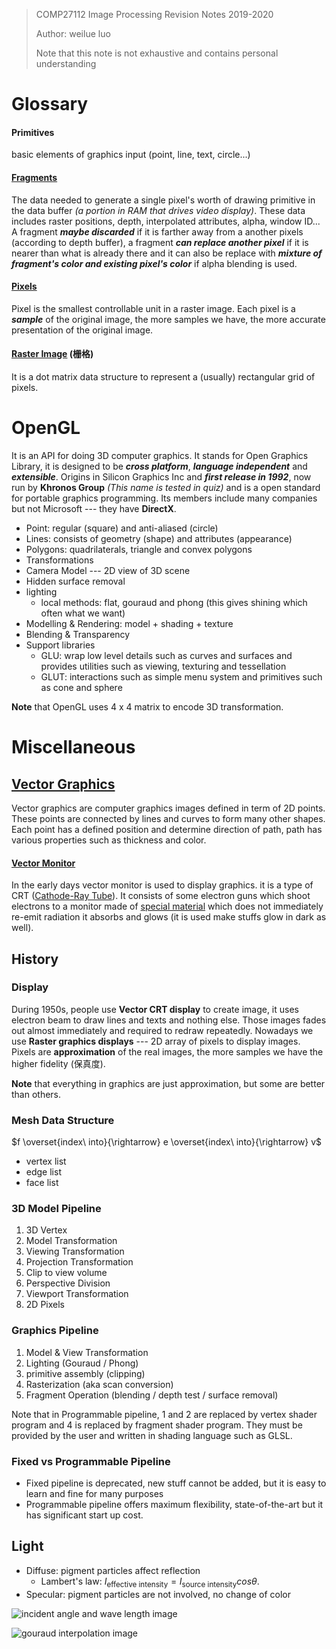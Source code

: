 > COMP27112 Image Processing Revision Notes 2019-2020
>
> Author: weilue luo
>
> Note that this note is not exhaustive and contains personal understanding

# Glossary

#### Primitives

basic elements of graphics input (point, line, text, circle...)

#### [Fragments](https://en.wikipedia.org/wiki/Fragment_(computer_graphics))

The data needed to generate a single pixel's worth of drawing primitive in the data buffer *(a portion in RAM that drives video display)*. These data includes raster positions, depth, interpolated attributes, alpha, window ID... A fragment ***maybe discarded*** if it is farther away from a another pixels (according to depth buffer), a fragment ***can replace another pixel*** if it is nearer than what is already there and it can also be replace with ***mixture of fragment's color and existing pixel's color*** if alpha blending is used.

#### [Pixels](https://en.wikipedia.org/wiki/Pixel)

Pixel is the smallest controllable unit in a raster image. Each pixel is a ***sample*** of the original image, the more samples we have, the more accurate presentation of the original image.

#### [Raster Image](https://en.wikipedia.org/wiki/Raster_graphics) (栅格)

It is a dot matrix data structure to represent a (usually) rectangular grid of pixels.

# OpenGL

It is an API for doing 3D computer graphics. It stands for Open Graphics Library, it is designed to be ***cross platform***, ***language independent*** and ***extensible***. Origins in Silicon Graphics Inc and ***first release in 1992***, now run by **Khronos Group** *(This name is tested in quiz)* and is a open standard for portable graphics programming. Its members include many companies but not Microsoft --- they have **DirectX**.

- Point: regular (square) and anti-aliased (circle)
- Lines: consists of geometry (shape) and attributes (appearance)
- Polygons: quadrilaterals, triangle and convex polygons
- Transformations
- Camera Model --- 2D view of 3D scene
- Hidden surface removal
- lighting
  - local methods: flat, gouraud and phong (this gives shining which often what we want)
- Modelling & Rendering: model + shading + texture
- Blending & Transparency
- Support libraries
  - GLU: wrap low level details such as curves and surfaces and provides utilities such as viewing, texturing and tessellation
  - GLUT: interactions such as simple menu system and primitives such as cone and sphere

**Note** that OpenGL uses 4 x 4 matrix to encode 3D transformation.

# Miscellaneous

## [Vector Graphics](https://en.wikipedia.org/wiki/Vector_graphics)

Vector graphics are computer graphics images defined in term of 2D points. These points are connected by lines and curves to form many other shapes. Each point has a defined position and determine direction of path, path has various properties such as thickness and color.

#### [Vector Monitor](https://en.wikipedia.org/wiki/Vector_monitor)

In the early days vector monitor is used to display graphics. it is a type of CRT ([Cathode-Ray Tube](https://en.wikipedia.org/wiki/Cathode-ray_tube)). It consists of some electron guns which shoot electrons to a monitor made of [special material](https://en.wikipedia.org/wiki/Phosphorescence) which does not immediately re-emit radiation it absorbs and glows (it is used make stuffs glow in dark as well).

## History

### Display

During 1950s, people use **Vector CRT display** to create image, it uses electron beam to draw lines and texts and nothing else. Those images fades out almost immediately and required to redraw repeatedly. Nowadays we use **Raster graphics displays** --- 2D array of pixels to display images. Pixels are **approximation** of the real images, the more samples we have the higher fidelity (保真度). 

**Note** that everything in graphics are just approximation, but some are better than others.

### Mesh Data Structure

$f \overset{index\ into}{\rightarrow} e \overset{index\ into}{\rightarrow} v$

- vertex list
- edge list
- face list

### 3D Model Pipeline

1. 3D Vertex
2. Model Transformation
3. Viewing Transformation
4. Projection Transformation
5. Clip to view volume
6. Perspective Division
7. Viewport Transformation
8. 2D Pixels

### Graphics Pipeline

1. Model & View Transformation
2. Lighting (Gouraud / Phong)
3. primitive assembly (clipping)
4. Rasterization (aka scan conversion)
5. Fragment Operation (blending / depth test / surface removal)

Note that in Programmable pipeline, 1 and 2 are replaced by vertex shader program and 4 is replaced by fragment shader program. They must be provided by the user and written in shading language such as GLSL.

### Fixed vs Programmable Pipeline

- Fixed pipeline is deprecated, new stuff cannot be added, but it is easy to learn and fine for many purposes
- Programmable pipeline offers maximum flexibility, state-of-the-art but it has significant start up cost.  

## Light

- Diffuse: pigment particles affect reflection
  - Lambert's law: $I_{\text{effective intensity}}=I_{\text{source intensity}}cos \theta$.
- Specular: pigment particles are not involved, no change of color

![incident angle and wave length image](https://i.ibb.co/zx27x87/screenshot-online-manchester-ac-uk-2020-01-29-20-37-51.png)

![gouraud interpolation image](https://i.ibb.co/gJ7t1k7/screenshot-online-manchester-ac-uk-2020-01-29-20-39-29.png)